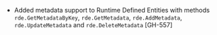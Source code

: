 * Added metadata support to Runtime Defined Entities with methods `rde.GetMetadataByKey`, `rde.GetMetadata`, `rde.AddMetadata`,
  `rde.UpdateMetadata` and `rde.DeleteMetadata` [GH-557]
